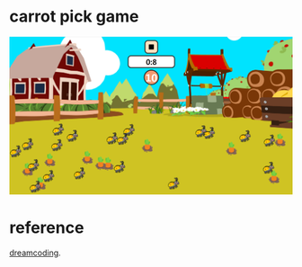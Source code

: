 # carrot pick game
![carrot](./screenshot.PNG)

# reference
[dreamcoding](https://academy.dream-coding.com/).


